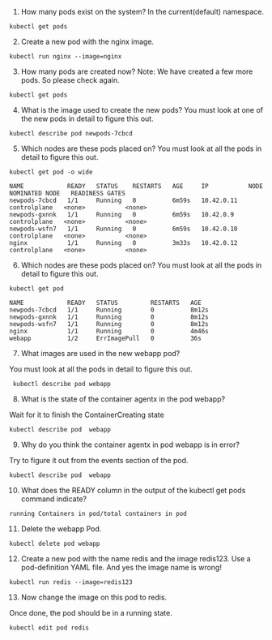 1. How many pods exist on the system?
In the current(default) namespace.
```
kubectl get pods
```

2. Create a new pod with the nginx image.
```
kubectl run nginx --image=nginx
```




3. How many pods are created now?
Note: We have created a few more pods. So please check again.
```
kubectl get pods
```



4. What is the image used to create the new pods?
You must look at one of the new pods in detail to figure this out.
```
kubectl describe pod newpods-7cbcd
```




5. Which nodes are these pods placed on?
You must look at all the pods in detail to figure this out.
```
kubectl get pod -o wide
```
```
NAME            READY   STATUS    RESTARTS   AGE     IP           NODE           NOMINATED NODE   READINESS GATES
newpods-7cbcd   1/1     Running   0          6m59s   10.42.0.11   controlplane   <none>           <none>
newpods-gxnnk   1/1     Running   0          6m59s   10.42.0.9    controlplane   <none>           <none>
newpods-wsfn7   1/1     Running   0          6m59s   10.42.0.10   controlplane   <none>           <none>
nginx           1/1     Running   0          3m33s   10.42.0.12   controlplane   <none>           <none>
```


6. Which nodes are these pods placed on?
You must look at all the pods in detail to figure this out.
```
kubectl get pod
```
```
NAME            READY   STATUS         RESTARTS   AGE
newpods-7cbcd   1/1     Running        0          8m12s
newpods-gxnnk   1/1     Running        0          8m12s
newpods-wsfn7   1/1     Running        0          8m12s
nginx           1/1     Running        0          4m46s
webapp          1/2     ErrImagePull   0          36s
```


7. What images are used in the new webapp pod?

You must look at all the pods in detail to figure this out.
```
 kubectl describe pod webapp
```


8. What is the state of the container agentx in the pod webapp?

Wait for it to finish the ContainerCreating state
```
kubectl describe pod  webapp
```


9. Why do you think the container agentx in pod webapp is in error?

Try to figure it out from the events section of the pod.
```
kubectl describe pod  webapp
```

10. What does the READY column in the output of the kubectl get pods command indicate?
```
running Containers in pod/total containers in pod
```


11. Delete the webapp Pod.
```
kubectl delete pod webapp
```




12. Create a new pod with the name redis and the image redis123.
Use a pod-definition YAML file. And yes the image name is wrong!
```
kubectl run redis --image=redis123
```





13. Now change the image on this pod to redis.

Once done, the pod should be in a running state.
```
kubectl edit pod redis
```
